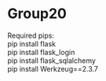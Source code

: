 # Group20

Required pips:
<br>pip install flask
<br>pip install flask_login
<br>pip install flask_sqlalchemy
<br>pip install Werkzeug==2.3.7
